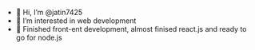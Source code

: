 - 👋 Hi, I’m @jatin7425
- 👀 I’m interested in web development
- 🌱 Finished front-ent development, almost finised react.js and ready to go for node.js

<!---
jatin7425/jatin7425 is a ✨ special ✨ repository because its `README.md` (this file) appears on your GitHub profile.
You can click the Preview link to take a look at your changes.
--->
